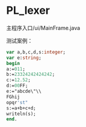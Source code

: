 # PL_lexer
主程序入口/ui/MainFrame.java

测试案例：
```pascal
var a,b,c,d,s:integer;
var e:string;
begin
a:=011;
b:=23324242424242;
c:=12.52;
d:=00FF;
e:="abcde\"\\
FGhij
opqr'st"
s:=a+b+c+d;
writeln(s);
end.
```
